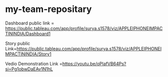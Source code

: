 # my-team-repositary


Dashboard public link = https://public.tableau.com/app/profile/surya.s1578/viz/APPLEIPHONEIMPACTININDIA/Dashboard1


Story public Link=https://public.tableau.com/app/profile/surya.s1578/viz/APPLEIPHONEIMPACTININDIA/Story1


Vedio Demonstration Link =https://youtu.be/oPlafVB64Ps?si=Pg1obwDaEAv1N1hL
